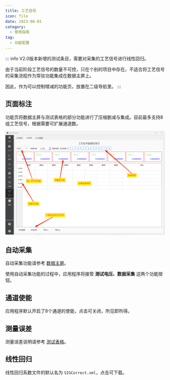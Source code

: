 ```yaml
---
title: 工艺信号
icon: file
date: 2023-08-01
category:
  - 使用指南
tag:
  - 功能配置
---
```


::: info
V2.0版本新增的测试条目，需要对采集的工艺信号进行线性回归。

由于当前阶段工艺信号的数量不可控，只在个别的项目中存在。不适合将工艺信号的采集流程作为常驻功能集成在数据主屏上。

因此，作为可以控制增减的功能页，放置在二级导航里。
:::

## 页面标注

功能页将数据主屏与测试表格的部分功能进行了压缩删减与集成。目前最多支持8组工艺信号，根据需要可扩展通道数。

![](./assets/slowsignal.png)

## 自动采集

自动采集功能请参考 [数据主屏](./monitor.md#自动采集)。

使用自动采集功能的过程中，应用程序将接管 **测试电压、数据采集** 这两个功能按钮。

## 通道使能

应用程序默认开启了8个通道的使能，点击可关闭，所见即所得。

## 测量误差

测量误差说明请参考 [测试表格](./excel.md#测量误差)。

## 线性回归

线性回归系数文件的默认名为 `SIGCorrect.xml`，点击可下载。
